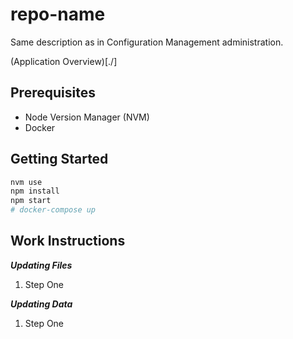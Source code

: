 # repo-name

Same description as in Configuration Management administration.

(Application Overview)[./]

## Prerequisites
- Node Version Manager (NVM)
- Docker

## Getting Started

```bash
nvm use
npm install
npm start
# docker-compose up
```

## Work Instructions

***Updating Files***
1. Step One

***Updating Data***
1. Step One
